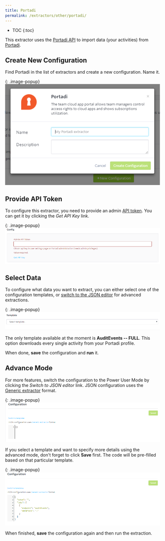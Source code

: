 ```yaml
---
title: Portadi
permalink: /extractors/other/portadi/
---
```


* TOC
{:toc}

This extractor uses the [Portadi API](http://docs.portadi.apiary.io/) to import data (your activities) 
from [Portadi](https://www.portadi.com/). 

## Create New Configuration
Find Portadi in the list of extractors and create a new configuration. Name it.

{: .image-popup}
![Screenshot - Portadi New Configuration](/extractors/other/portadi/01-new_configuration.png)

## Provide API Token
To configure this extractor, you need to provide an admin [API token](https://app.portadi.com/#!/settings).
You can get it by clicking the *Get API Key* link. 

{: .image-popup}
![Screenshot - Portadi API Token](/extractors/other/portadi/02-token.png)

## Select Data
To configure what data you want to extract, you can either select one of the configuration templates, or [switch to the JSON editor](/extractors/other/portadi/#advanced-mode) for advanced extractions.  

{: .image-popup}
![Screenshot - Portadi Template](/extractors/other/portadi/03-template.png)

The only template available at the moment is **AuditEvents -- FULL**. This option downloads every single activity 
from your Portadi profile.

When done, **save** the configuration and **run** it.

## Advance Mode 
For more features, switch the configuration to the Power User Mode by clicking the *Switch to JSON editor* link.
JSON configuration uses the [Generic extractor](https://developers.keboola.com/extend/generic-extractor/) format.

{: .image-popup}
![Screenshot - Portadi](/extractors/other/portadi/04-advanced-mode.png)

If you select a template and want to specify more details using the advanced mode, don't forget to click
**Save** first. The code will be pre-filled based on that particular template.

{: .image-popup}
![Screenshot JSON pre-filled](/extractors/other/portadi/05-prefilled-json.png)

When finished, **save** the configuration again and then run the extraction.

